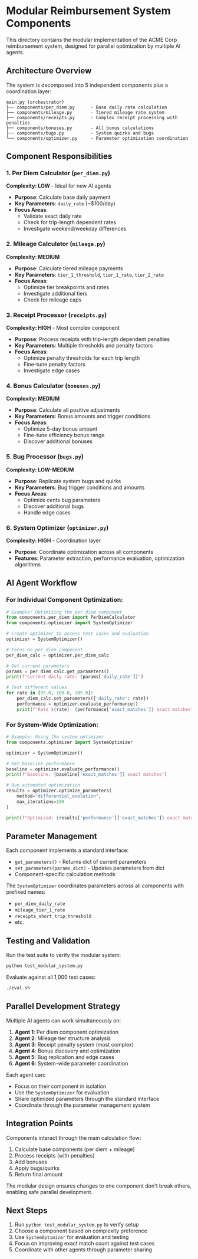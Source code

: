 # Modular Reimbursement System Components

This directory contains the modular implementation of the ACME Corp reimbursement system, designed for parallel optimization by multiple AI agents.

## Architecture Overview

The system is decomposed into 5 independent components plus a coordination layer:

```
main.py (orchestrator)
├── components/per_diem.py      - Base daily rate calculation
├── components/mileage.py       - Tiered mileage rate system  
├── components/receipts.py      - Complex receipt processing with penalties
├── components/bonuses.py       - All bonus calculations
├── components/bugs.py          - System quirks and bugs
└── components/optimizer.py     - Parameter optimization coordination
```

## Component Responsibilities

### 1. Per Diem Calculator (`per_diem.py`)
**Complexity: LOW** - Ideal for new AI agents
- **Purpose**: Calculate base daily payment
- **Key Parameters**: `daily_rate` (~$100/day)
- **Focus Areas**: 
  - Validate exact daily rate
  - Check for trip-length dependent rates
  - Investigate weekend/weekday differences

### 2. Mileage Calculator (`mileage.py`) 
**Complexity: MEDIUM**
- **Purpose**: Calculate tiered mileage payments
- **Key Parameters**: `tier_1_threshold`, `tier_1_rate`, `tier_2_rate`
- **Focus Areas**:
  - Optimize tier breakpoints and rates
  - Investigate additional tiers
  - Check for mileage caps

### 3. Receipt Processor (`receipts.py`)
**Complexity: HIGH** - Most complex component
- **Purpose**: Process receipts with trip-length dependent penalties
- **Key Parameters**: Multiple thresholds and penalty factors
- **Focus Areas**:
  - Optimize penalty thresholds for each trip length
  - Fine-tune penalty factors
  - Investigate edge cases

### 4. Bonus Calculator (`bonuses.py`)
**Complexity: MEDIUM**
- **Purpose**: Calculate all positive adjustments
- **Key Parameters**: Bonus amounts and trigger conditions
- **Focus Areas**:
  - Optimize 5-day bonus amount
  - Fine-tune efficiency bonus range
  - Discover additional bonuses

### 5. Bug Processor (`bugs.py`)
**Complexity: LOW-MEDIUM**
- **Purpose**: Replicate system bugs and quirks
- **Key Parameters**: Bug trigger conditions and amounts
- **Focus Areas**:
  - Optimize cents bug parameters
  - Discover additional bugs
  - Handle edge cases

### 6. System Optimizer (`optimizer.py`)
**Complexity: HIGH** - Coordination layer
- **Purpose**: Coordinate optimization across all components
- **Features**: Parameter extraction, performance evaluation, optimization algorithms

## AI Agent Workflow

### For Individual Component Optimization:

```python
# Example: Optimizing the per diem component
from components.per_diem import PerDiemCalculator
from components.optimizer import SystemOptimizer

# Create optimizer to access test cases and evaluation
optimizer = SystemOptimizer()

# Focus on per diem component
per_diem_calc = optimizer.per_diem_calc

# Get current parameters
params = per_diem_calc.get_parameters()
print(f"Current daily rate: {params['daily_rate']}")

# Test different values
for rate in [95.0, 100.0, 105.0]:
    per_diem_calc.set_parameters({'daily_rate': rate})
    performance = optimizer.evaluate_performance()
    print(f"Rate ${rate}: {performance['exact_matches']} exact matches")
```

### For System-Wide Optimization:

```python
# Example: Using the system optimizer
from components.optimizer import SystemOptimizer

optimizer = SystemOptimizer()

# Get baseline performance
baseline = optimizer.evaluate_performance()
print(f"Baseline: {baseline['exact_matches']} exact matches")

# Run automated optimization
results = optimizer.optimize_parameters(
    method="differential_evolution",
    max_iterations=100
)

print(f"Optimized: {results['performance']['exact_matches']} exact matches")
```

## Parameter Management

Each component implements a standard interface:

- `get_parameters()` - Returns dict of current parameters
- `set_parameters(params_dict)` - Updates parameters from dict
- Component-specific calculation methods

The `SystemOptimizer` coordinates parameters across all components with prefixed names:
- `per_diem_daily_rate`
- `mileage_tier_1_rate`
- `receipts_short_trip_threshold`
- etc.

## Testing and Validation

Run the test suite to verify the modular system:

```bash
python test_modular_system.py
```

Evaluate against all 1,000 test cases:

```bash
./eval.sh
```

## Parallel Development Strategy

Multiple AI agents can work simultaneously on:

1. **Agent 1**: Per diem component optimization
2. **Agent 2**: Mileage tier structure analysis  
3. **Agent 3**: Receipt penalty system (most complex)
4. **Agent 4**: Bonus discovery and optimization
5. **Agent 5**: Bug replication and edge cases
6. **Agent 6**: System-wide parameter coordination

Each agent can:
- Focus on their component in isolation
- Use the `SystemOptimizer` for evaluation
- Share optimized parameters through the standard interface
- Coordinate through the parameter management system

## Integration Points

Components interact through the main calculation flow:

1. Calculate base components (per diem + mileage)
2. Process receipts (with penalties)
3. Add bonuses
4. Apply bugs/quirks
5. Return final amount

The modular design ensures changes to one component don't break others, enabling safe parallel development.

## Next Steps

1. Run `python test_modular_system.py` to verify setup
2. Choose a component based on complexity preference
3. Use `SystemOptimizer` for evaluation and testing
4. Focus on improving exact match count against test cases
5. Coordinate with other agents through parameter sharing 
